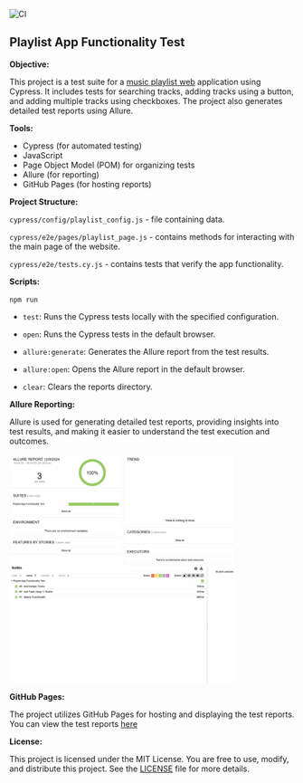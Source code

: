 ![CI](https://github.com/gadiim/PlaylistAppCypressAllure/actions/workflows/ci.yml/badge.svg)

## Playlist App Functionality Test

**Objective:**

This project is a test suite for a [music playlist web](https://vite-react-alpha-lemon.vercel.app/) application using Cypress. It includes tests for searching tracks, adding tracks using a button, and adding multiple tracks using checkboxes. The project also generates detailed test reports using Allure.

**Tools:**  
- Cypress (for automated testing)
- JavaScript
- Page Object Model (POM) for organizing tests
- Allure (for reporting)
- GitHub Pages (for hosting reports)

**Project Structure:** 

`cypress/config/playlist_сonfig.js`  - file containing data. 

`cypress/e2e/pages/playlist_page.js` - contains methods for interacting with the main page of the website.  

`cypress/e2e/tests.cy.js`            - contains tests that verify the app functionality. 

**Scripts:** 

`npm run`

- `test`: Runs the Cypress tests locally with the specified configuration.

- `open`: Runs the Cypress tests in the default browser.

- `allure:generate`: Generates the Allure report from the test results.

- `allure:open`: Opens the Allure report in the default browser.

- `clear`: Clears the reports directory.

**Allure Reporting:**

Allure is used for generating detailed test reports, providing insights into test results, and making it easier to understand the test execution and outcomes.

<img src=".images/allure_report_overview.jpg" width="400"/>  <img src=".images/allure_report_suites.jpg" width="400"/>

**GitHub Pages:** 

The project utilizes GitHub Pages for hosting and displaying the test reports. You can view the test reports [here](https://gadiim.github.io/PlaylistAppCypressAllure/)

**License:**

This project is licensed under the MIT License. You are free to use, modify, and distribute this project. See the [LICENSE](./LICENSE.txt) file for more details.
